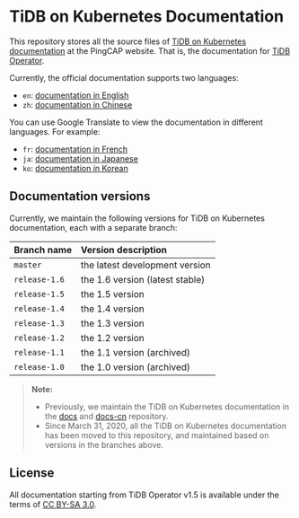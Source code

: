 # TiDB on Kubernetes Documentation

This repository stores all the source files of [TiDB on Kubernetes documentation](https://docs.pingcap.com/tidb-in-kubernetes/stable/) at the PingCAP website. That is, the documentation for [TiDB Operator](https://github.com/pingcap/tidb-operator).

Currently, the official documentation supports two languages:

- `en`: [documentation in English](https://docs.pingcap.com/tidb-in-kubernetes/stable)
- `zh`: [documentation in Chinese](https://docs.pingcap.com/zh/tidb-in-kubernetes/stable)

You can use Google Translate to view the documentation in different languages. For example:

- `fr`: [documentation in French](https://translate.google.com/translate?hl=en&sl=en&tl=fr&u=https%3A%2F%2Fgithub.com%2Fpingcap%2Fdocs-tidb-operator%2Fblob%2Fmaster%2Fen%2FTOC.md)
- `ja`: [documentation in Japanese](https://translate.google.com/translate?hl=en&sl=en&tl=ja&u=https://github.com/pingcap/docs-tidb-operator/blob/master/en/TOC.md)
- `ko`: [documentation in Korean](https://translate.google.com/translate?hl=en&sl=en&tl=ko&u=https%3A%2F%2Fgithub.com%2Fpingcap%2Fdocs-tidb-operator%2Fblob%2Fmaster%2Fen%2FTOC.md)

## Documentation versions

Currently, we maintain the following versions for TiDB on Kubernetes documentation, each with a separate branch:

| Branch name | Version description |
| :--- | :-- |
| `master` | the latest development version |
| `release-1.6` | the 1.6 version (latest stable) |
| `release-1.5` | the 1.5 version |
| `release-1.4` | the 1.4 version |
| `release-1.3` | the 1.3 version |
| `release-1.2` | the 1.2 version |
| `release-1.1` | the 1.1 version (archived) |
| `release-1.0` | the 1.0 version (archived) |

> **Note:**
>
> - Previously, we maintain the TiDB on Kubernetes documentation in the [docs](https://github.com/pingcap/docs) and [docs-cn](https://github.com/pingcap/docs-cn) repository.
> - Since March 31, 2020, all the TiDB on Kubernetes documentation has been moved to this repository, and maintained based on versions in the branches above.

## License

All documentation starting from TiDB Operator v1.5 is available under the terms of [CC BY-SA 3.0](https://creativecommons.org/licenses/by-sa/3.0/).